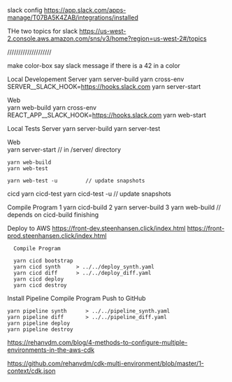 





slack config
https://app.slack.com/apps-manage/T07BA5K4ZAB/integrations/installed



THe two topics for slack
https://us-west-2.console.aws.amazon.com/sns/v3/home?region=us-west-2#/topics

////////////////////


make color-box
say slack message if there is a 42 in a color







Local Developement
  Server
    yarn server-build
    yarn cross-env   SERVER__SLACK_HOOK=https://hooks.slack.com   yarn server-start

  Web             
    yarn web-build
    yarn cross-env   REACT_APP__SLACK_HOOK=https://hooks.slack.com   yarn web-start


Local Tests
  Server
    yarn server-build
    yarn server-test 
  
  Web         
    yarn server-start       // in /server/ directory

    yarn web-build   
    yarn web-test

    yarn web-test -u         // update snapshots

  cicd
    yarn cicd-test
    yarn cicd-test -u     // update snapshots


Compile Program
      1 yarn cicd-build
      2 yarn server-build
      3 yarn web-build        // depends on cicd-build finishing
      

Deploy to AWS
    https://front-dev.steenhansen.click/index.html
    https://front-prod.steenhansen.click/index.html
      
      Compile Program

      yarn cicd bootstrap
      yarn cicd synth     > ../../deploy_synth.yaml  
      yarn cicd diff      > ../../deploy_diff.yaml
      yarn cicd deploy  
      yarn cicd destroy   



Install Pipeline
    Compile Program
    Push to GitHub

    yarn pipeline synth      > ../../pipeline_synth.yaml
    yarn pipeline diff       > ../../pipeline_diff.yaml
    yarn pipeline deploy  
    yarn pipeline destroy 




https://rehanvdm.com/blog/4-methods-to-configure-multiple-environments-in-the-aws-cdk


https://github.com/rehanvdm/cdk-multi-environment/blob/master/1-context/cdk.json


